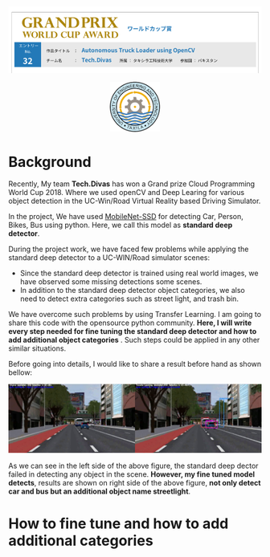 [![Cloud Programming World Cup Winners](images/cpwc-18.png)](http://cpwc.forum8.co.jp/)



<p align="center">
  <img src="images/uet-logo.png" width="100" title="Tech.Divas"
   href=http://www.uettaxila.edu.pk/>
</p>

# Background

Recently, My team **Tech.Divas** has won a Grand prize Cloud Programming World Cup 2018. Where we used openCV and Deep Learing for various object detection in the UC-Win/Road Virtual Reality based Driving Simulator.

In the project, We have used [MobileNet-SSD](https://github.com/chuanqi305/MobileNet-SSD) for detecting Car, Person, Bikes, Bus using python. Here, we call this model as **standard deep detector**.

During the project work, we have faced few problems while applying the standard deep detector to a UC-WIN/Road simulator scenes:

 - Since the standard deep detector is trained using real world images, we have observed some missing detections some scenes.
 - In addition to the standard deep detector object categories, we also need to detect extra categories such as  street light, and trash bin.
 
We have overcome such problems by using Transfer Learning. I am going to share this code with the opensource python community. **Here, I will write every  step needed for fine tuning the standard deep detector and how to add additional object categories** . Such steps could be applied in any other similar situations.

Before going into details, I would like to share a result before hand as shown bellow:

![](images/vlcsnap-2018-11-25-18h06m41s966.png  "Comparison Between Standard and Our Fine Tune MobileNet-SSD models")

As we can see in the left side of the above figure, the standard deep dector failed in detecting any object in the scene. **However, my fine tuned model detects**, results are shown on right side of the above figure, **not only detect car and bus but an additional object name streetlight**.

# How to fine tune and how to add additional categories 


